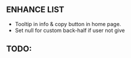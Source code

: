 ## ENHANCE LIST
- Tooltip in info & copy button in home page.
- Set null for custom back-half if user not give

## TODO: